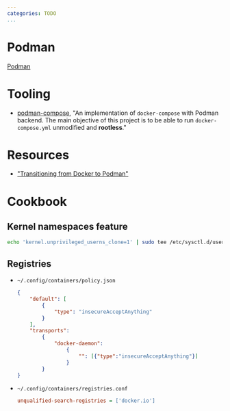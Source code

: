 ```yaml
---
categories: TODO
...
```

# Podman

[Podman](https://opencontainers.org/)

# Tooling

- [podman-compose](https://github.com/containers/podman-compose), "An implementation of `docker-compose` with Podman backend. The main objective of this project is to be able to run `docker-compose.yml` unmodified and **rootless**."

# Resources

- ["Transitioning from Docker to Podman"](https://developers.redhat.com/blog/2020/11/19/transitioning-from-docker-to-podman/)

# Cookbook

## Kernel namespaces feature

```bash
echo 'kernel.unprivileged_userns_clone=1' | sudo tee /etc/sysctl.d/userns.conf
```

## Registries

- `~/.config/containers/policy.json`

    ```json
    {
        "default": [
            {
                "type": "insecureAcceptAnything"
            }
        ],
        "transports":
            {
                "docker-daemon":
                    {
                        "": [{"type":"insecureAcceptAnything"}]
                    }
            }
    }
    ```
- `~/.config/containers/registries.conf`

    ```ini
    unqualified-search-registries = ['docker.io']
    ```
